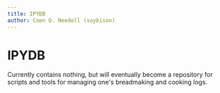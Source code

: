 ```yaml
---
title: IPYDB
author: Coen D. Needell (soybison)
---
```


# IPYDB

Currently contains nothing, but will eventually become a repository for scripts and tools for managing one's breadmaking and cooking logs.
